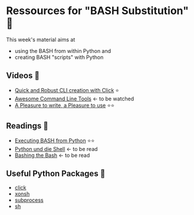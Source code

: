 # Ressources for "BASH Substitution" :floppy_disk:
This week's material aims at 
- using the BASH from within Python and
- creating BASH "scripts" with Python

## Videos :movie_camera:
- [Quick and Robust CLI creation with Click](https://www.youtube.com/watch?v=6zPXWhG13RY) :star:
- [Awesome Command Line Tools](https://www.youtube.com/watch?v=hJhZhLg3obk) <- to be watched
- [A Pleasure to write, a Pleasure to use](https://www.youtube.com/watch?v=SDyHLG2ltSY) :star::star:

## Readings :notebook:
- [Executing BASH from Python](http://www.mervine.net/executing-bash-from-python) :star::star:
- [Python und die Shell](https://www.python-kurs.eu/os_modul_shell.php) <- to be read
- [Bashing the Bash](https://medium.com/capital-one-developers/bashing-the-bash-replacing-shell-scripts-with-python-d8d201bc0989) <- to be read

## Useful Python Packages :rocket:
- [click](http://click.pocoo.org/5/)
- [xonsh](https://github.com/xonsh/xonsh)
- [subprocess](https://docs.python.org/3/library/subprocess.html)
- [sh](https://github.com/amoffat/sh)
